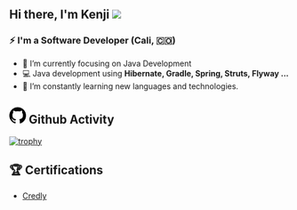 ## Hi there, I'm Kenji <img src="https://raw.githubusercontent.com/iampavangandhi/iampavangandhi/master/gifs/Hi.gif" width="30px"></h2>


### ⚡ I'm a Software Developer (Cali, 🇨🇴) 

- 🔭 I’m currently focusing on Java Development
- :computer: Java development using **Hibernate, Gradle, Spring, Struts, Flyway ...**
- 🌱 I’m constantly learning new languages and technologies.


<!--
--kenjitm/kenjitm** is a ✨ _special_ ✨ repository because its `README.md` (this file) appears on your GitHub profile.


Here are some ideas to get you started:

- 🔭 I’m currently working on ...
- 🌱 I’m currently learning ...
- 👯 I’m looking to collaborate on ...
- 🤔 I’m looking for help with ...
- 💬 Ask me about ...
- 📫 How to reach me: ...
- 😄 Pronouns: ...
- ⚡ Fun fact: ...
-->


## <img src="https://github.com/haruiz/haruiz/blob/main/assets/icons/github.svg" width="30px"> Github Activity</h2> 
[![trophy](https://github-profile-trophy.vercel.app/?username=kenjitm)](https://github.com/ryo-ma/github-profile-trophy)

## 🏆 Certifications</h2>
- <a href="https://www.credly.com/users/kenjitm">Credly</a>
 
